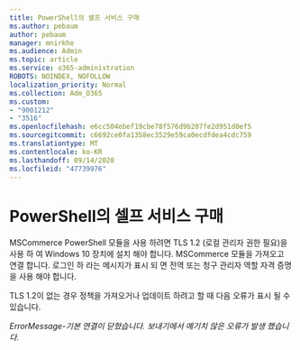 ```yaml
---
title: PowerShell의 셀프 서비스 구매
ms.author: pebaum
author: pebaum
manager: mnirkhe
ms.audience: Admin
ms.topic: article
ms.service: o365-administration
ROBOTS: NOINDEX, NOFOLLOW
localization_priority: Normal
ms.collection: Adm_O365
ms.custom:
- "9001212"
- "3516"
ms.openlocfilehash: e6cc504ebef19cbe78f576d9b207fe2d951d0ef5
ms.sourcegitcommit: c6692ce0fa1358ec3529e59ca0ecdfdea4cdc759
ms.translationtype: MT
ms.contentlocale: ko-KR
ms.lasthandoff: 09/14/2020
ms.locfileid: "47739976"
---
```

# <a name="self-service-purchase-of-powershell"></a>PowerShell의 셀프 서비스 구매

MSCommerce PowerShell 모듈을 사용 하려면 TLS 1.2 (로컬 관리자 권한 필요)을 사용 하 여 Windows 10 장치에 설치 해야 합니다.  MSCommerce 모듈을 가져오고 연결 합니다.  로그인 하 라는 메시지가 표시 되 면 전역 또는 청구 관리자 역할 자격 증명을 사용 해야 합니다.  

TLS 1.2이 없는 경우 정책을 가져오거나 업데이트 하려고 할 때 다음 오류가 표시 될 수 있습니다.

*ErrorMessage-기본 연결이 닫혔습니다. 보내기에서 예기치 않은 오류가 발생 했습니다.*



